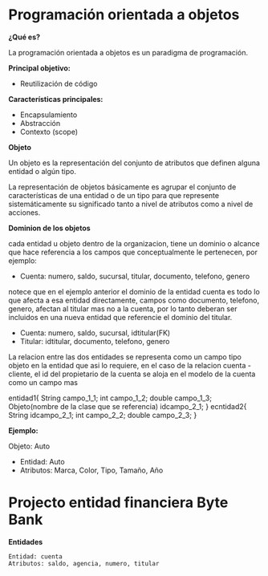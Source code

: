 # Programación orientada a objetos

**¿Qué es?**

La programación orientada a objetos es un paradigma de programación.

**Principal objetivo:**

- Reutilización de código

**Características principales:**

- Encapsulamiento
- Abstracción
- Contexto (scope)

**Objeto**

Un objeto es la representación del conjunto de atributos que definen alguna entidad o algún tipo.

La representación de objetos básicamente es agrupar el conjunto de características de una entidad o de un tipo para que
represente sistemáticamente su significado tanto a nivel de atributos como a nivel de acciones.

**Dominion de los objetos**

cada entidad u objeto dentro de la organizacion, tiene un dominio o alcance que hace referencia a los campos que conceptualmente le pertenecen, por ejemplo:

- Cuenta: numero, saldo, sucursal, titular, documento, telefono, genero

notece que en el ejemplo anterior el dominio de la entidad cuenta es todo lo que afecta a esa entidad directamente, campos como documento, telefono, genero, afectan al titular mas no a la cuenta, por lo tanto deberan ser incluidos en una nueva entidad que referencie el dominio del titular.

- Cuenta: numero, saldo, sucursal, idtitular(FK)
- Titular: idtitular, documento, telefono, genero

La relacion entre las dos entidades se representa como un campo tipo objeto en la entidad que asi lo requiere, en el caso de la relacion cuenta - cliente, el id del propietario de la cuenta se aloja en el modelo de la cuenta como un campo mas

entidad1{
    String campo_1_1;
    int campo_1_2;
    double campo_1_3;
    Objeto(nombre de la clase que se referencia) idcampo_2_1;
}
ecntidad2{
    String idcampo_2_1;
    int campo_2_2;
    double campo_2_3;
}

**Ejemplo:**

Objeto: Auto

- Entidad: Auto
- Atributos: Marca, Color, Tipo, Tamaño, Año

# Projecto entidad financiera Byte Bank

**Entidades**
	
    Entidad: cuenta
	Atributos: saldo, agencia, numero, titular

